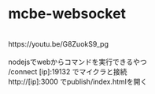 # mcbe-websocket
<br>
https://youtu.be/G8ZuokS9_pg<br>
<br>
nodejsでwebからコマンドを実行できるやつ<br>
/connect [ip]:19132 でマイクラと接続<br>
http://[ip]:3000 でpublish/index.htmlを開く
